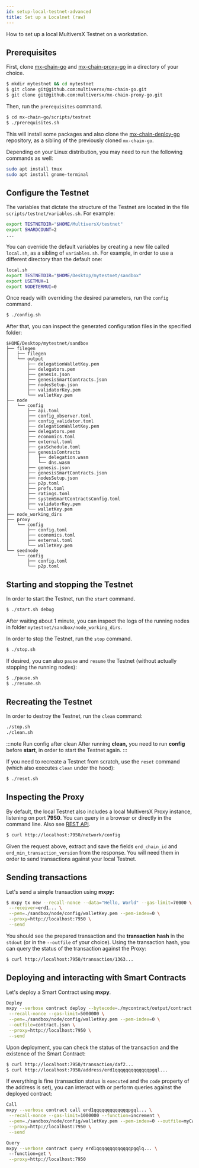 ```yaml
---
id: setup-local-testnet-advanced
title: Set up a Localnet (raw)
---
```

[comment]: # (mx-abstract)

How to set up a local MultiversX Testnet on a workstation.

[comment]: # (mx-context-auto)

## **Prerequisites**

First, clone [mx-chain-go](https://github.com/multiversx/mx-chain-go) and [mx-chain-proxy-go](https://github.com/multiversx/mx-chain-proxy-go) in a directory of your choice.

```bash
$ mkdir mytestnet && cd mytestnet
$ git clone git@github.com:multiversx/mx-chain-go.git
$ git clone git@github.com:multiversx/mx-chain-proxy-go.git
```

Then, run the `prerequisites` command.

```bash
$ cd mx-chain-go/scripts/testnet
$ ./prerequisites.sh
```

This will install some packages and also clone the [mx-chain-deploy-go](https://github.com/multiversx/mx-chain-deploy-go) repository, as a sibling of the previously cloned `mx-chain-go`.

Depending on your Linux distribution, you may need to run the following commands as well:

```bash
sudo apt install tmux
sudo apt install gnome-terminal
```

[comment]: # (mx-context-auto)

## **Configure the Testnet**

The variables that dictate the structure of the Testnet are located in the file `scripts/testnet/variables.sh`. For example:

```bash
export TESTNETDIR="$HOME/MultiversX/testnet"
export SHARDCOUNT=2
...
```

You can override the default variables by creating a new file called `local.sh`, as a sibling of `variables.sh`. For example, in order to use a different directory than the default one:

```bash
local.sh
export TESTNETDIR="$HOME/Desktop/mytestnet/sandbox"
export USETMUX=1
export NODETERMUI=0
```

Once ready with overriding the desired parameters, run the `config` command.

```bash
$ ./config.sh
```

After that, you can inspect the generated configuration files in the specified folder:

```
$HOME/Desktop/mytestnet/sandbox
├── filegen
│   ├── filegen
│   └── output
│       ├── delegationWalletKey.pem
│       ├── delegators.pem
│       ├── genesis.json
│       ├── genesisSmartContracts.json
│       ├── nodesSetup.json
│       ├── validatorKey.pem
│       └── walletKey.pem
├── node
│   └── config
│       ├── api.toml
│       ├── config_observer.toml
│       ├── config_validator.toml
│       ├── delegationWalletKey.pem
│       ├── delegators.pem
│       ├── economics.toml
│       ├── external.toml
│       ├── gasSchedule.toml
│       ├── genesisContracts
│       │   ├── delegation.wasm
│       │   └── dns.wasm
│       ├── genesis.json
│       ├── genesisSmartContracts.json
│       ├── nodesSetup.json
│       ├── p2p.toml
│       ├── prefs.toml
│       ├── ratings.toml
│       ├── systemSmartContractsConfig.toml
│       ├── validatorKey.pem
│       └── walletKey.pem
├── node_working_dirs
├── proxy
│   └── config
│       ├── config.toml
│       ├── economics.toml
│       ├── external.toml
│       └── walletKey.pem
└── seednode
    └── config
        ├── config.toml
        └── p2p.toml
```

[comment]: # (mx-context-auto)

## **Starting and stopping the Testnet**

In order to start the Testnet, run the `start` command.

```bash
$ ./start.sh debug
```

After waiting about 1 minute, you can inspect the logs of the running nodes in folder `mytestnet/sandbox/node_working_dirs`.

In order to stop the Testnet, run the `stop` command.

```bash
$ ./stop.sh
```

If desired, you can also `pause` and `resume` the Testnet (without actually stopping the running nodes):

```bash
$ ./pause.sh
$ ./resume.sh
```

[comment]: # (mx-context-auto)

## **Recreating the Testnet**

In order to destroy the Testnet, run the `clean` command:

```bash
./stop.sh
./clean.sh
```

:::note Run config after clean
After running **clean,** you need to run **config** before **start**, in order to start the Testnet again.
:::

If you need to recreate a Testnet from scratch, use the `reset` command (which also executes `clean` under the hood):

```bash
$ ./reset.sh
```

[comment]: # (mx-context-auto)

## **Inspecting the Proxy**

By default, the local Testnet also includes a local MultiversX Proxy instance, listening on port **7950**. You can query in a browser or directly in the command line. Also see [REST API](/sdk-and-tools/rest-api/).

```bash
$ curl http://localhost:7950/network/config
```

Given the request above, extract and save the fields `erd_chain_id` and `erd_min_transaction_version` from the response. You will need them in order to send transactions against your local Testnet.

[comment]: # (mx-context-auto)

## **Sending transactions**

Let's send a simple transaction using **mxpy:**

```bash
$ mxpy tx new --recall-nonce --data="Hello, World" --gas-limit=70000 \
 --receiver=erd1... \
 --pem=./sandbox/node/config/walletKey.pem --pem-index=0 \
 --proxy=http://localhost:7950 \
 --send
```

You should see the prepared transaction and the **transaction hash** in the `stdout` (or in the `--outfile` of your choice). Using the transaction hash, you can query the status of the transaction against the Proxy:

```bash
$ curl http://localhost:7950/transaction/1363...
```

[comment]: # (mx-context-auto)

## **Deploying and interacting with Smart Contracts**

Let's deploy a Smart Contract using **mxpy**.

```bash
Deploy
mxpy --verbose contract deploy --bytecode=./mycontract/output/contract.wasm \
 --recall-nonce --gas-limit=5000000 \
 --pem=./sandbox/node/config/walletKey.pem --pem-index=0 \
 --outfile=contract.json \
 --proxy=http://localhost:7950 \
 --send
```

Upon deployment, you can check the status of the transaction and the existence of the Smart Contract:

```bash
$ curl http://localhost:7950/transaction/daf2...
$ curl http://localhost:7950/address/erd1qqqqqqqqqqqqqpgql...
```
[comment]: # (mx-context)
If everything is fine (transaction status is `executed` and the `code` property of the address is set), you can interact with or perform queries against the deployed contract:

```bash
Call
mxpy --verbose contract call erd1qqqqqqqqqqqqqpgql... \
 --recall-nonce --gas-limit=1000000 --function=increment \
 --pem=./sandbox/node/config/walletKey.pem --pem-index=0 --outfile=myCall.json \
 --proxy=http://localhost:7950 \
 --send

```

```bash
Query
mxpy --verbose contract query erd1qqqqqqqqqqqqqpgqlq... \ 
 --function=get \
 --proxy=http://localhost:7950 
```
